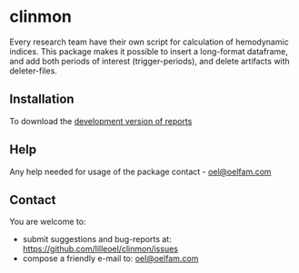 clinmon
=======

Every research team have their own script for calculation of hemodynamic indices. This package makes it possible  to insert a long-format dataframe, and add both periods of interest (trigger-periods), and delete artifacts with deleter-files.

## Installation

To download the [development version of reports](https://github.com/lilleoel/clinmon/releases)

## Help

Any help needed for usage of the package contact - <oel@oelfam.com>

## Contact

You are welcome to:
* submit suggestions and bug-reports at: <https://github.com/lilleoel/clinmon/issues>
* compose a friendly e-mail to: <oel@oelfam.com>
